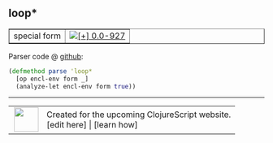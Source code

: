 ## loop\*



 <table border="1">
<tr>
<td>special form</td>
<td><a href="https://github.com/cljsinfo/cljs-api-docs/tree/0.0-927"><img valign="middle" alt="[+] 0.0-927" title="Added in 0.0-927" src="https://img.shields.io/badge/+-0.0--927-lightgrey.svg"></a> </td>
</tr>
</table>









Parser code @ [github](https://github.com/clojure/clojurescript/blob/r993/src/clj/cljs/compiler.clj#L798-L800):

```clj
(defmethod parse 'loop*
  [op encl-env form _]
  (analyze-let encl-env form true))
```

<!--
Repo - tag - source tree - lines:

 <pre>
clojurescript @ r993
└── src
    └── clj
        └── cljs
            └── <ins>[compiler.clj:798-800](https://github.com/clojure/clojurescript/blob/r993/src/clj/cljs/compiler.clj#L798-L800)</ins>
</pre>

-->

---




 <table>
<tr><td>
<img valign="middle" align="right" width="48px" src="http://i.imgur.com/Hi20huC.png">
</td><td>
Created for the upcoming ClojureScript website.<br>
[edit here] | [learn how]
</td></tr></table>

[edit here]:https://github.com/cljsinfo/cljs-api-docs/blob/master/cljsdoc/special/loopSTAR.cljsdoc
[learn how]:https://github.com/cljsinfo/cljs-api-docs/wiki/cljsdoc-files

<!--

This information was too distracting to show to readers, but I'll leave it
commented here since it is helpful to:

- pretty-print the data used to generate this document
- and show how to retrieve that data



The API data for this symbol:

```clj
{:ns "special",
 :name "loop*",
 :type "special form",
 :source {:code "(defmethod parse 'loop*\n  [op encl-env form _]\n  (analyze-let encl-env form true))",
          :title "Parser code",
          :repo "clojurescript",
          :tag "r993",
          :filename "src/clj/cljs/compiler.clj",
          :lines [798 800]},
 :full-name "special/loop*",
 :full-name-encode "special/loopSTAR",
 :history [["+" "0.0-927"]]}

```

Retrieve the API data for this symbol:

```clj
;; from Clojure REPL
(require '[clojure.edn :as edn])
(-> (slurp "https://raw.githubusercontent.com/cljsinfo/cljs-api-docs/catalog/cljs-api.edn")
    (edn/read-string)
    (get-in [:symbols "special/loop*"]))
```

-->
